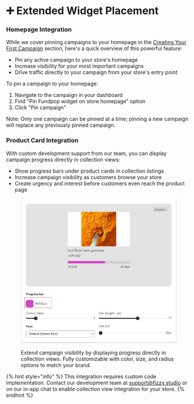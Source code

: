 # ➕ Extended Widget Placement

### Homepage Integration

While we cover pinning campaigns to your homepage in the [Creating Your First Campaign](../getting-started/creating-your-first-campaign.md) section, here's a quick overview of this powerful feature:

* Pin any active campaign to your store's homepage
* Increase visibility for your most important campaigns
* Drive traffic directly to your campaign from your store's entry point

To pin a campaign to your homepage:

1. Navigate to the campaign in your dashboard
2. Find "Pin Fundpop widget on store homepage" option
3. Click "Pin campaign"

Note: Only one campaign can be pinned at a time; pinning a new campaign will replace any previously pinned campaign.

### Product Card Integration

With custom development support from our team, you can display campaign progress directly in collection views:

* Show progress bars under product cards in collection listings
* Increase campaign visibility as customers browse your store
* Create urgency and interest before customers even reach the product page

<figure><img src="../.gitbook/assets/image (5).png" alt=""><figcaption><p>Extend campaign visibility by displaying progress directly in collection views. Fully customizable with color, size, and radius options to match your brand.</p></figcaption></figure>

{% hint style="info" %}
This integration requires custom code implementation. Contact our development team at [support@fizzy.studio](mailto:support@fizzy.studio) or on our in-app chat to enable collection view integration for your store.
{% endhint %}

